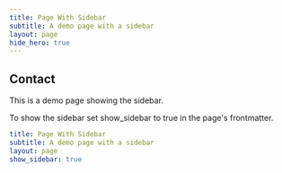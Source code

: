 ```yaml
---
title: Page With Sidebar
subtitle: A demo page with a sidebar
layout: page
hide_hero: true
---
```


## Contact

This is a demo page showing the sidebar.

To show the sidebar set show_sidebar to true in the page's frontmatter.

```yml
title: Page With Sidebar
subtitle: A demo page with a sidebar
layout: page
show_sidebar: true
```
